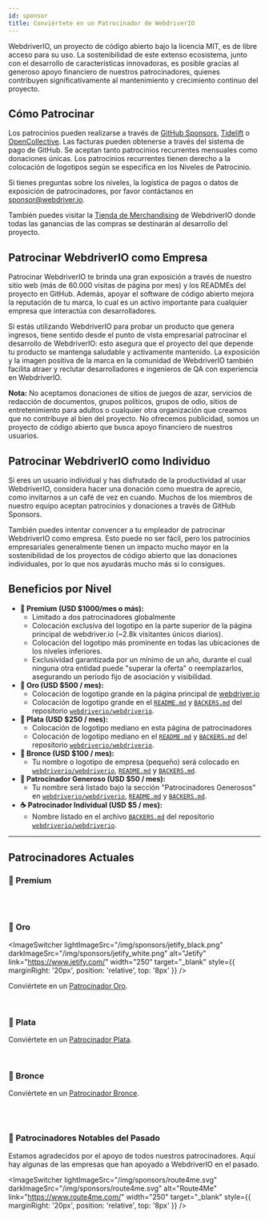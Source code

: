 ```yaml
---
id: sponsor
title: Conviértete en un Patrocinador de WebdriverIO
---
```


WebdriverIO, un proyecto de código abierto bajo la licencia MIT, es de libre acceso para su uso. La sostenibilidad de este extenso ecosistema, junto con el desarrollo de características innovadoras, es posible gracias al generoso apoyo financiero de nuestros patrocinadores, quienes contribuyen significativamente al mantenimiento y crecimiento continuo del proyecto.

## Cómo Patrocinar​
Los patrocinios pueden realizarse a través de [GitHub Sponsors](https://github.com/sponsors/webdriverio), [Tidelift](enterprise) o [OpenCollective](https://opencollective.com/webdriverio). Las facturas pueden obtenerse a través del sistema de pago de GitHub. Se aceptan tanto patrocinios recurrentes mensuales como donaciones únicas. Los patrocinios recurrentes tienen derecho a la colocación de logotipos según se especifica en los Niveles de Patrocinio.

Si tienes preguntas sobre los niveles, la logística de pagos o datos de exposición de patrocinadores, por favor contáctanos en [sponsor@webdriver.io](mailto:sponsor@webdriver.io).

También puedes visitar la [Tienda de Merchandising](https://shop.webdriver.io/) de WebdriverIO donde todas las ganancias de las compras se destinarán al desarrollo del proyecto.

## Patrocinar WebdriverIO como Empresa​
Patrocinar WebdriverIO te brinda una gran exposición a través de nuestro sitio web (más de 60.000 visitas de página por mes) y los READMEs del proyecto en GitHub. Además, apoyar el software de código abierto mejora la reputación de tu marca, lo cual es un activo importante para cualquier empresa que interactúa con desarrolladores.

Si estás utilizando WebdriverIO para probar un producto que genera ingresos, tiene sentido desde el punto de vista empresarial patrocinar el desarrollo de WebdriverIO: esto asegura que el proyecto del que depende tu producto se mantenga saludable y activamente mantenido. La exposición y la imagen positiva de la marca en la comunidad de WebdriverIO también facilita atraer y reclutar desarrolladores e ingenieros de QA con experiencia en WebdriverIO.

__Nota:__ No aceptamos donaciones de sitios de juegos de azar, servicios de redacción de documentos, grupos políticos, grupos de odio, sitios de entretenimiento para adultos o cualquier otra organización que creamos que no contribuye al bien del proyecto. No ofrecemos publicidad, somos un proyecto de código abierto que busca apoyo financiero de nuestros usuarios.

## Patrocinar WebdriverIO como Individuo​
Si eres un usuario individual y has disfrutado de la productividad al usar WebdriverIO, considera hacer una donación como muestra de aprecio, como invitarnos a un café de vez en cuando. Muchos de los miembros de nuestro equipo aceptan patrocinios y donaciones a través de GitHub Sponsors.

También puedes intentar convencer a tu empleador de patrocinar WebdriverIO como empresa. Esto puede no ser fácil, pero los patrocinios empresariales generalmente tienen un impacto mucho mayor en la sostenibilidad de los proyectos de código abierto que las donaciones individuales, por lo que nos ayudarás mucho más si lo consigues.

## Beneficios por Nivel​

- __💎 Premium (USD $1000/mes o más):__
  - Limitado a dos patrocinadores globalmente
  - Colocación exclusiva del logotipo en la parte superior de la página principal de webdriver.io (~2.8k visitantes únicos diarios).
  - Colocación del logotipo más prominente en todas las ubicaciones de los niveles inferiores.
  - Exclusividad garantizada por un mínimo de un año, durante el cual ninguna otra entidad puede "superar la oferta" o reemplazarlos, asegurando un período fijo de asociación y visibilidad.
- __🥇 Oro (USD $500 / mes):__
  - Colocación de logotipo grande en la página principal de [webdriver.io](https://webdriver.io/)
  - Colocación de logotipo grande en el [`README.md`](https://github.com/webdriverio/webdriverio/blob/main/README.md) y [`BACKERS.md`](https://github.com/webdriverio/webdriverio/blob/main/BACKERS.md) del repositorio [`webdriverio/webdriverio`](https://github.com/webdriverio/webdriverio).
- __🥈 Plata (USD $250 / mes):__
  - Colocación de logotipo mediano en esta página de patrocinadores
  - Colocación de logotipo mediano en el [`README.md`](https://github.com/webdriverio/webdriverio/blob/main/README.md) y [`BACKERS.md`](https://github.com/webdriverio/webdriverio/blob/main/BACKERS.md) del repositorio [`webdriverio/webdriverio`](https://github.com/webdriverio/webdriverio).
- __🥉 Bronce (USD $100 / mes):__
  - Tu nombre o logotipo de empresa (pequeño) será colocado en [`webdriverio/webdriverio`](https://github.com/webdriverio/webdriverio), [`README.md`](https://github.com/webdriverio/webdriverio/blob/main/README.md) y [`BACKERS.md`](https://github.com/webdriverio/webdriverio/blob/main/BACKERS.md).
- __🍺 Patrocinador Generoso (USD $50 / mes):__
  - Tu nombre será listado bajo la sección "Patrocinadores Generosos" en [`webdriverio/webdriverio`](https://github.com/webdriverio/webdriverio), [`README.md`](https://github.com/webdriverio/webdriverio/blob/main/README.md) y [`BACKERS.md`](https://github.com/webdriverio/webdriverio/blob/main/BACKERS.md).
- __☕️ Patrocinador Individual (USD $5 / mes):__
  - Nombre listado en el archivo [`BACKERS.md`](https://github.com/webdriverio/webdriverio/blob/main/BACKERS.md) del repositorio [`webdriverio/webdriverio`](https://github.com/webdriverio/webdriverio).

---

## Patrocinadores Actuales

### 💎 Premium

<ImageSwitcher
    lightImageSrc="/img/sponsors/browserstack_black.svg"
    darkImageSrc="/img/sponsors/browserstack_white.svg"
    alt="BrowserStack"
    target="_blank"
    link="https://www.browserstack.com/automation-webdriverio"
/>

<br />
<br />

### 🥇 Oro

<ImageSwitcher
    lightImageSrc="/img/sponsors/jetify_black.png"
    darkImageSrc="/img/sponsors/jetify_white.png"
    alt="Jetify"
    link="https://www.jetify.com/"
    width="250"
    target="_blank"
    style={{ marginRight: '20px', position: 'relative', top: '8px' }}
/>

<ImageSwitcher
    lightImageSrc="/img/sponsors/lambdatest_black.svg"
    darkImageSrc="/img/sponsors/lambdatest_white.svg"
    alt="Lambdatest"
    target="_blank"
    link="https://www.lambdatest.com/"
    width="250"
/>

Conviértete en un [Patrocinador Oro](https://opencollective.com/webdriverio/contribute/gold-sponsor-26921/checkout?interval=month&amount=500&contributeAs=me).

<br />

### 🥈 Plata

<ImageSwitcher
    lightImageSrc="/img/sponsors/testingbot.svg"
    darkImageSrc="/img/sponsors/testingbot.svg"
    alt="TestingBot"
    link="https://testingbot.com/"
    width="150"
    target="_blank"
/>

Conviértete en un [Patrocinador Plata](https://opencollective.com/webdriverio/contribute/silver-sponsor-69223/checkout?interval=month&amount=250&contributeAs=me).

<br />

### 🥉 Bronce

<ImageSwitcher
    lightImageSrc="/img/sponsors/eslint_black.svg"
    darkImageSrc="/img/sponsors/eslint_white.svg"
    alt="Eslint"
    target="_blank"
    link="https://eslint.org/"
    width="150"
/>

<ImageSwitcher
    lightImageSrc="/img/sponsors/gridlastic.png"
    darkImageSrc="/img/sponsors/gridlastic.png"
    alt="Gridlastic"
    target="_blank"
    link="https://www.gridlastic.com/webdriverio.html"
    width="150"
/>

Conviértete en un [Patrocinador Bronce](https://opencollective.com/webdriverio/contribute/bronze-sponsor-69224/checkout?interval=month&amount=100&contributeAs=me).

<br />
<br />

### 🙇 Patrocinadores Notables del Pasado

Estamos agradecidos por el apoyo de todos nuestros patrocinadores. Aquí hay algunas de las empresas que han apoyado a WebdriverIO en el pasado.

<ImageSwitcher
    lightImageSrc="/img/sponsors/saucelabs_black.svg"
    darkImageSrc="/img/sponsors/saucelabs_white.svg"
    alt="Sauce Labs"
    link="https://saucelabs.com/"
    width="150"
    target="_blank"
/>

<ImageSwitcher
    lightImageSrc="/img/sponsors/route4me.svg"
    darkImageSrc="/img/sponsors/route4me.svg"
    alt="Route4Me"
    link="https://www.route4me.com/"
    width="250"
    target="_blank"
    style={{ marginRight: '20px', position: 'relative', top: '8px' }}
/>